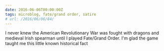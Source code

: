 ```yaml
---
date: 2016-06-06T00:00:00Z
tags: microblog, fate/grand order, satire
# url: /2016/06/06/84/
---
```


I never knew the American Revolutionary War was fought with dragons and medieval Irish spearman until I played Fate/Grand Order. I'm glad the game taught me this little known historical fact